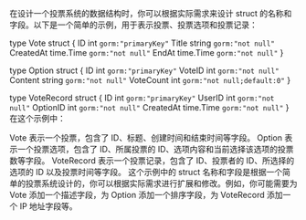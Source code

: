 


在设计一个投票系统的数据结构时，你可以根据实际需求来设计 struct 的名称和字段。以下是一个简单的示例，用于表示投票、投票选项和投票记录：


type Vote struct {
        ID        int       `gorm:"primaryKey"`
        Title     string    `gorm:"not null"`
        CreatedAt time.Time `gorm:"not null"`
        EndAt     time.Time `gorm:"not null"`
}

type Option struct {
        ID        int    `gorm:"primaryKey"`
        VoteID    int    `gorm:"not null"`
        Content   string `gorm:"not null"`
        VoteCount int    `gorm:"not null;default:0"`
}

type VoteRecord struct {
        ID        int    `gorm:"primaryKey"`
        UserID    int    `gorm:"not null"`
        OptionID  int    `gorm:"not null"`
        CreatedAt time.Time `gorm:"not null"`
}
在这个示例中：

Vote 表示一个投票，包含了 ID、标题、创建时间和结束时间等字段。
Option 表示一个投票选项，包含了 ID、所属投票的 ID、选项内容和当前选择该选项的投票数等字段。
VoteRecord 表示一个投票记录，包含了 ID、投票者的 ID、所选择的选项的 ID 以及投票时间等字段。
这个示例中的 struct 名称和字段是根据一个简单的投票系统设计的，你可以根据实际需求进行扩展和修改。例如，你可能需要为 Vote 添加一个描述字段，为 Option 添加一个排序字段，为 VoteRecord 添加一个 IP 地址字段等。